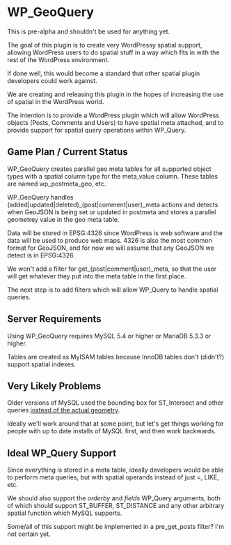 WP_GeoQuery
===========

This is pre-alpha and shouldn't be used for anything yet. 

The goal of this plugin is to create very WordPressy spatial support, allowing 
WordPress users to do spatial stuff in a way which fits in with the rest of
the WordPress environment.

If done well, this would become a standard that other spatial plugin developers could
work against.

We are creating and releasing this plugin in the hopes of increasing the use of
spatial in the WordPress world. 

The intention is to provide a WordPress plugin which will allow WordPress objects 
(Posts, Comments and Users) to have spatial meta attached, and to provide 
support for spatial query operations within WP_Query. 


Game Plan / Current Status
--------------------------

WP_GeoQuery creates parallel geo meta tables for all supported object types with a 
spatial column type for the meta_value column. These tables are named 
wp_postmeta_geo, etc.

WP_GeoQuery handles (added|updated|deleted)_(post|comment|user)_meta actions and
detects when GeoJSON is being set or updated in postmeta and stores a parallel
geometrey value in the geo meta table. 

Data will be stored in EPSG:4326 since WordPress is web software and the data will 
be used to produce web maps. 4326 is also the most common format for GeoJSON, and 
for now we will assume that any GeoJSON we detect is in EPSG:4326.

We won't add a filter for get_(post|comment|user)_meta, so that the user will get
whatever they put into the meta table in the first place. 

The next step is to add filters which will allow WP_Query to handle spatial queries. 


Server Requirements
-------------------

Using WP_GeoQuery requires MySQL 5.4 or higher or MariaDB 5.3.3 or higher.

Tables are created as MyISAM tables because InnoDB tables don't (didn't?) support
spatial indexes. 


Very Likely Problems
--------------------

Older versions of MySQL used the bounding box for ST_Intersect and other queries [instead 
of the actual geometry](https://www.percona.com/blog/2013/10/21/using-the-new-mysql-spatial-functions-5-6-for-geo-enabled-applications/).

Ideally we'll work around that at some point, but let's get things working for people with 
up to date installs of MySQL first, and then work backwards.


Ideal WP_Query Support
------------------------

Since everything is stored in a meta table, ideally developers would be able to perform
meta queries, but with spatial operands instead of just =, LIKE, etc. 

We should also support the _orderby_ and _fields_ WP_Query arguments, both of which should
support ST_BUFFER, ST_DISTANCE and any other arbitrary spatial function which MySQL supports.

Some/all of this support might be implemented in a pre_get_posts filter? I'm not certain yet.
